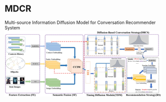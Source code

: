 # MDCR
Multi-source Information Diffusion Model for Conversation Recommender System
![image](https://github.com/Janns0916/MDCR/blob/main/asset/DM.jpg)
